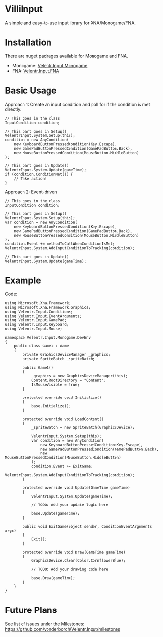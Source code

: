 # VilliInput
A simple and easy-to-use input library for XNA/Monogame/FNA.

# Installation
There are nuget packages available for Monogame and FNA.
- Monogame: [Velentr.Input.Monogame](https://www.nuget.org/packages/Velentr.Input.Monogame/)
- FNA: [Velentr.Input.FNA](https://www.nuget.org/packages/Velentr.Input.FNA/)

# Basic Usage
Approach 1: Create an input condition and poll for if the condition is met directly.
```
// This goes in the class
InputCondition condition;

// This part goes in Setup()
VelentrInput.System.Setup(this);
condition = new AnyCondition(
    new KeyboardButtonPressedCondition(Key.Escape),
    new GamePadButtonPressedCondition(GamePadButton.Back),
    new MouseButtonPressedCondition(MouseButton.MiddleButton)
);

// This part goes in Update()
VelentrInput.System.Update(gameTime);
if (condition.ConditionMet()) {
    // Take action!
}
```

Approach 2: Event-driven
```
// This goes in the class
InputCondition condition;

// This part goes in Setup()
VelentrInput.System.Setup(this);
var condition = new AnyCondition(
    new KeyboardButtonPressedCondition(Key.Escape),
    new GamePadButtonPressedCondition(GamePadButton.Back),
    new MouseButtonPressedCondition(MouseButton.MiddleButton)
);
condition.Event += methodToCallWhenConditionIsMet;
VelentrInput.System.AddInputConditionToTracking(condition);

// This part goes in Update()
VelentrInput.System.Update(gameTime);

```

# Example
Code:
```
using Microsoft.Xna.Framework;
using Microsoft.Xna.Framework.Graphics;
using Velentr.Input.Conditions;
using Velentr.Input.EventArguments;
using Velentr.Input.GamePad;
using Velentr.Input.Keyboard;
using Velentr.Input.Mouse;

namespace Velentr.Input.Monogame.DevEnv
{
    public class Game1 : Game
    {
        private GraphicsDeviceManager _graphics;
        private SpriteBatch _spriteBatch;

        public Game1()
        {
            _graphics = new GraphicsDeviceManager(this);
            Content.RootDirectory = "Content";
            IsMouseVisible = true;
        }

        protected override void Initialize()
        {
            base.Initialize();
        }

        protected override void LoadContent()
        {
            _spriteBatch = new SpriteBatch(GraphicsDevice);

            VelentrInput.System.Setup(this);
            var condition = new AnyCondition(
                new KeyboardButtonPressedCondition(Key.Escape),
                new GamePadButtonPressedCondition(GamePadButton.Back),
                new MouseButtonPressedCondition(MouseButton.MiddleButton)
            );
            condition.Event += ExitGame;
            VelentrInput.System.AddInputConditionToTracking(condition);
        }

        protected override void Update(GameTime gameTime)
        {
            VelentrInput.System.Update(gameTime);

            // TODO: Add your update logic here

            base.Update(gameTime);
        }

        public void ExitGame(object sender, ConditionEventArguments args)
        {
            Exit();
        }

        protected override void Draw(GameTime gameTime)
        {
            GraphicsDevice.Clear(Color.CornflowerBlue);

            // TODO: Add your drawing code here

            base.Draw(gameTime);
        }
    }
}

```


# Future Plans
See list of issues under the Milestones: https://github.com/vonderborch/Velentr.Input/milestones
